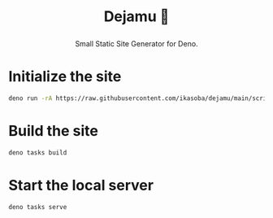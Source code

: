 <h1>
  <p align="center">
  Dejamu 🛌
  </p>
</h1>

<p align="center">
Small Static Site Generator for Deno.
</p>

# Initialize the site
```sh
deno run -rA https://raw.githubusercontent.com/ikasoba/dejamu/main/scripts/init.ts
```

# Build the site
```sh
deno tasks build
```

# Start the local server
```sh
deno tasks serve
```